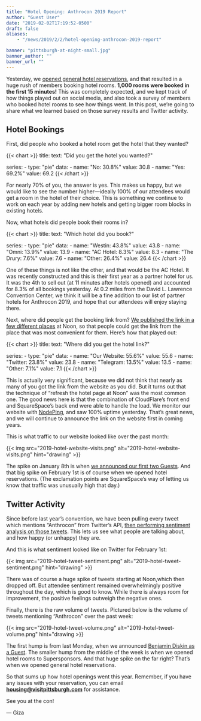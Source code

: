 ```yaml
---
title: "Hotel Opening: Anthrocon 2019 Report"
author: "Guest User"
date: "2019-02-02T17:19:52-0500"
draft: false
aliases:
    - "/news/2019/2/2/hotel-opening-anthrocon-2019-report"

banner: "pittsburgh-at-night-small.jpg"
banner_author: ""
banner_url: ""
---
```


Yesterday, we [opened general hotel reservations](/hotel), and that resulted in a huge rush of members booking hotel rooms. **1,000 rooms were booked in the first 15 minutes!** This was completely expected, and we kept track of how things played out on social media, and also took a survey of members who booked hotel rooms to see how things went.  In this post, we’re going to share what we learned based on those survey results and Twitter activity.

## Hotel Bookings

First, did people who booked a hotel room get the hotel that they wanted?

{{< chart >}}
title:
    text: "Did you get the hotel you wanted?"

series:
    - type: "pie"
      data:
        - name: "No: 30.8%"
          value: 30.8
        - name: "Yes: 69.2%"
          value: 69.2
{{< /chart >}}

For nearly 70% of you, the answer is yes.  This makes us happy, but we would like to see the number higher—ideally 100% of our attendees would get a room in the hotel of their choice.  This is something we continue to work on each year by adding new hotels and getting bigger room blocks in existing hotels.

Now, what hotels did people book their rooms in?

{{< chart >}}
title:
    text: "Which hotel did you book?"

series:
    - type: "pie"
      data:
        - name: "Westin: 43.8%"
          value: 43.8
        - name: "Omni: 13.9%"
          value: 13.9
        - name: "AC Hotel: 8.3%"
          value: 8.3
        - name: "The Drury: 7.6%"
          value: 7.6
        - name: "Other: 26.4%"
          value: 26.4
{{< /chart >}}

One of these things is not like the other, and that would be the AC Hotel.  It was recently constructed and this is their first year as a partner hotel for us.  It was the 4th to sell out (at 11 minutes after hotels opened) and accounted for 8.3% of all bookings yesterday.  At 0.2 miles from the David L. Lawrence Convention Center, we think it will be a fine addition to our list of partner hotels for Anthrocon 2019, and hope that our attendees will enjoy staying there.

Next, where did people get the booking link from? [We published the link in a few different places](/news/2019/1/14/what-to-expect-when-hotels-open) at Noon, so that people could get the link from the place that was most convenient for them.  Here’s how that played out:

{{< chart >}}
title:
    text: "Where did you get the hotel link?"

series:
    - type: "pie"
      data:
        - name: "Our Website: 55.6%"
          value: 55.6
        - name: "Twitter: 23.8%"
          value: 23.8
        - name: "Telegram: 13.5%"
          value: 13.5
        - name: "Other: 7.1%"
          value: 7.1
{{< /chart >}}

This is actually very significant, because we did not think that nearly as many of you got the link from the website as you did.  But it turns out that the technique of “refresh the hotel page at Noon” was the most common one.  The good news here is that the combination of CloudFlare’s front end and SquareSpace’s back end were able to handle the load.  We monitor our website with [NodePing](https://nodeping.com/), and saw 100% uptime yesterday.  That’s great news, and we will continue to announce the link on the website first in coming years.

This is what traffic to our website looked like over the past month:

{{< img src="2019-hotel-website-visits.png" alt="2019-hotel-website-visits.png" hint="drawing" >}}

The spike on January 8th is when [we announced our first two Guests](/goh).  And that big spike on February 1st is of course when we opened hotel reservations.  (The exclamation points are SquareSpace’s way of letting us know that traffic was unusually high that day.)

## Twitter Activity

Since before last year’s convention, we have been pulling every tweet which mentions “Anthrocon” from Twitter’s API, [then performing sentiment analysis on those tweets](https://github.com/dmuth/twitter-sentiment-analysis).  This lets us see what people are talking about, and how happy (or unhappy) they are.

And this is what sentiment looked like on Twitter for February 1st:

{{< img src="2019-hotel-tweet-sentiment.png" alt="2019-hotel-tweet-sentiment.png" hint="drawing" >}}

There was of course a huge spike of tweets starting at Noon,which then dropped off.  But attendee sentiment remained overwhelmingly positive throughout the day, which is good to know.  While there is always room for improvement, the positive feelings outweigh the negative ones.

Finally, there is the raw volume of tweets.  Pictured below is the volume of tweets mentioning “Anthrocon” over the past week:

{{< img src="2019-hotel-tweet-volume.png" alt="2019-hotel-tweet-volume.png" hint="drawing >}}

The first hump is from last Monday, when we announced [Benjamin Diskin as a Guest](/goh).  The smaller hump from the middle of the week is when we opened hotel rooms to Supersponsors.  And that huge spike on the far right?  That’s when we opened general hotel reservations.

So that sums up how hotel openings went this year.  Remember, if you have any issues with your reservation, you can email **housing@visitpittsburgh.com** for assistance.

See you at the con!

— Giza
